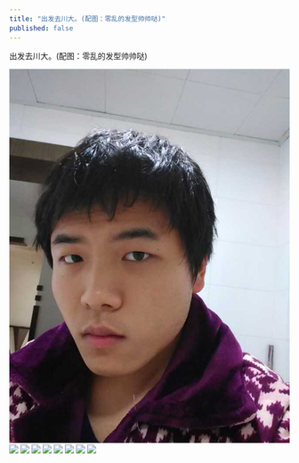 ```yaml
---
title: "出发去川大。(配图：零乱的发型帅帅哒)"
published: false
---
```

出发去川大。(配图：零乱的发型帅帅哒)

![](./1.jpg)
![](./2.jpg)
![](./3.jpg)
![](./4.jpg)
![](./5.jpg)
![](./6.jpg)
![](./7.jpg)
![](./8.jpg)
![](./9.jpg)
